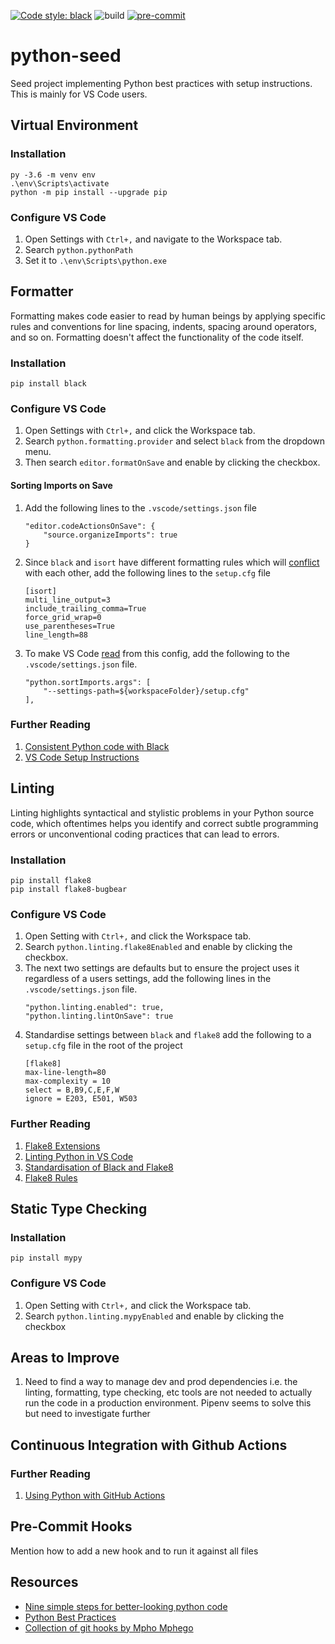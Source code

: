 [![Code style: black](https://img.shields.io/badge/code%20style-black-000000.svg)](https://github.com/psf/black)
![build](https://github.com/amritpurshotam/python-seed/workflows/build/badge.svg)
[![pre-commit](https://img.shields.io/badge/pre--commit-enabled-brightgreen?logo=pre-commit&logoColor=white)](https://github.com/pre-commit/pre-commit)

# python-seed

Seed project implementing Python best practices with setup instructions. This is mainly for VS Code users.

## Virtual Environment

### Installation
```
py -3.6 -m venv env
.\env\Scripts\activate
python -m pip install --upgrade pip
```

### Configure VS Code

1. Open Settings with `Ctrl+,` and navigate to the Workspace tab.
2. Search `python.pythonPath`
3. Set it to `.\env\Scripts\python.exe`

## Formatter

Formatting makes code easier to read by human beings by applying specific rules and conventions for line spacing, indents, spacing around operators, and so on. Formatting doesn't affect the functionality of the code itself.

### Installation

```
pip install black
```

### Configure VS Code

1. Open Settings with `Ctrl+,` and click the Workspace tab.
2. Search `python.formatting.provider` and select `black` from the dropdown menu.
3. Then search `editor.formatOnSave` and enable by clicking the checkbox.

#### Sorting Imports on Save

1. Add the following lines to the `.vscode/settings.json` file
    ```
    "editor.codeActionsOnSave": {
        "source.organizeImports": true
    }
    ```
2. Since `black` and `isort` have different formatting rules which will [conflict](https://sourcery.ai/blog/python-best-practices/) with each other, add the following lines to the `setup.cfg` file
    ```
    [isort]
    multi_line_output=3
    include_trailing_comma=True
    force_grid_wrap=0
    use_parentheses=True
    line_length=88
    ```
3. To make VS Code [read](https://github.com/microsoft/vscode-python/issues/5840#issuecomment-497321419) from this config, add the following to the `.vscode/settings.json` file.
    ```
    "python.sortImports.args": [
        "--settings-path=${workspaceFolder}/setup.cfg"
    ],
    ```

### Further Reading
1. [Consistent Python code with Black](https://www.mattlayman.com/blog/2018/python-code-black/)
2. [VS Code Setup Instructions](https://code.visualstudio.com/docs/python/editing#_formatting)

## Linting
Linting highlights syntactical and stylistic problems in your Python source code, which oftentimes helps you identify and correct subtle programming errors or unconventional coding practices that can lead to errors.

### Installation

```
pip install flake8
pip install flake8-bugbear
```

### Configure VS Code

1. Open Setting with `Ctrl+,` and click the Workspace tab.
2. Search `python.linting.flake8Enabled` and enable by clicking the checkbox.
3. The next two settings are defaults but to ensure the project uses it regardless of a users settings, add the following lines in the `.vscode/settings.json` file.
    ```
    "python.linting.enabled": true,
    "python.linting.lintOnSave": true
    ```
4. Standardise settings between `black` and `flake8` add the following to a `setup.cfg` file in the root of the project
    ```
    [flake8]
    max-line-length=80
    max-complexity = 10
    select = B,B9,C,E,F,W
    ignore = E203, E501, W503
    ```

### Further Reading

1. [Flake8 Extensions](https://github.com/DmytroLitvinov/awesome-flake8-extensions)
2. [Linting Python in VS Code](https://code.visualstudio.com/docs/python/linting)
3. [Standardisation of Black and Flake8](https://medium.com/staqu-dev-logs/keeping-python-code-clean-with-pre-commit-hooks-black-flake8-and-isort-cac8b01e0ea1)
4. [Flake8 Rules](https://www.flake8rules.com/)

## Static Type Checking

### Installation
```
pip install mypy
```

### Configure VS Code

1. Open Setting with `Ctrl+,` and click the Workspace tab.
2. Search `python.linting.mypyEnabled` and enable by clicking the checkbox

## Areas to Improve

1. Need to find a way to manage dev and prod dependencies i.e. the linting, formatting, type checking, etc tools are not needed to actually run the code in a production environment. Pipenv seems to solve this but need to investigate further

## Continuous Integration with Github Actions

### Further Reading

1. [Using Python with GitHub Actions](https://help.github.com/en/actions/language-and-framework-guides/using-python-with-github-actions)

## Pre-Commit Hooks

Mention how to add a new hook and to run it against all files

## Resources

* [Nine simple steps for better-looking python code](https://towardsdatascience.com/nine-simple-steps-for-better-looking-python-code-87e5d9d3b1cf)
* [Python Best Practices](https://sourcery.ai/blog/python-best-practices/)
* [Collection of git hooks by Mpho Mphego](https://blog.mphomphego.co.za/blog/2019/10/03/Why-you-need-to-stop-using-Git-Hooks.html)
